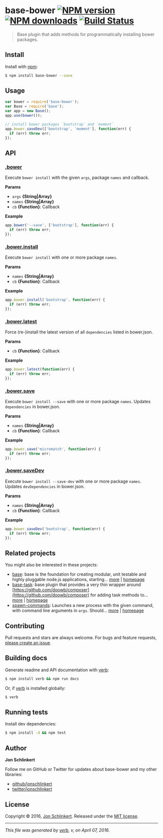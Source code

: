 # base-bower [![NPM version](https://img.shields.io/npm/v/base-bower.svg?style=flat)](https://www.npmjs.com/package/base-bower) [![NPM downloads](https://img.shields.io/npm/dm/base-bower.svg?style=flat)](https://npmjs.org/package/base-bower) [![Build Status](https://img.shields.io/travis/jonschlinkert/base-bower.svg?style=flat)](https://travis-ci.org/jonschlinkert/base-bower)

> Base plugin that adds methods for programmatically installing bower packages.

## Install

Install with [npm](https://www.npmjs.com/):

```sh
$ npm install base-bower --save
```

## Usage

```js
var bower = require('base-bower');
var Base = require('base');
var app = new Base();
app.use(bower());

// install bower packages `bootstrap` and `moment`
app.bower.saveDev(['bootstrap', 'moment'], function(err) {
  if (err) throw err;
});
```

## API

### [.bower](index.js#L34)

Execute `bower install` with the given `args`, package `names` and callback.

**Params**

* `args` **{String|Array}**
* `names` **{String|Array}**
* `cb` **{Function}**: Callback

**Example**

```js
app.bower('--save', ['bootstrap'], function(err) {
  if (err) throw err;
});
```

### [.bower.install](index.js#L67)

Execute `bower install` with one or more package `names`.

**Params**

* `names` **{String|Array}**
* `cb` **{Function}**: Callback

**Example**

```js
app.bower.install('bootstrap', function(err) {
  if (err) throw err;
});
```

### [.bower.latest](index.js#L85)

Force (re-)install the latest version of all `dependencies` listed in bower.json.

**Params**

* `cb` **{Function}**: Callback

**Example**

```js
app.bower.latest(function(err) {
  if (err) throw err;
});
```

### [.bower.save](index.js#L105)

Execute `bower install --save` with one or more package `names`. Updates `dependencies` in bower.json.

**Params**

* `names` **{String|Array}**
* `cb` **{Function}**: Callback

**Example**

```js
app.bower.save('micromatch', function(err) {
  if (err) throw err;
});
```

### [.bower.saveDev](index.js#L128)

Execute `bower install --save-dev` with one or more package `names`. Updates `devDependencies` in bower.json.

**Params**

* `names` **{String|Array}**
* `cb` **{Function}**: Callback

**Example**

```js
app.bower.saveDev('bootstrap', function(err) {
  if (err) throw err;
});
```

## Related projects

You might also be interested in these projects:

* [base](https://www.npmjs.com/package/base): base is the foundation for creating modular, unit testable and highly pluggable node.js applications, starting… [more](https://www.npmjs.com/package/base) | [homepage](https://github.com/node-base/base)
* [base-task](https://www.npmjs.com/package/base-task): base plugin that provides a very thin wrapper around [https://github.com/doowb/composer](https://github.com/doowb/composer) for adding task methods to… [more](https://www.npmjs.com/package/base-task) | [homepage](https://github.com/node-base/base-task)
* [spawn-commands](https://www.npmjs.com/package/spawn-commands): Launches a new process with the given command, with command line arguments in `args`. Should… [more](https://www.npmjs.com/package/spawn-commands) | [homepage](https://github.com/jonschlinkert/spawn-commands)

## Contributing

Pull requests and stars are always welcome. For bugs and feature requests, [please create an issue](https://github.com/jonschlinkert/base-bower/issues/new).

## Building docs

Generate readme and API documentation with [verb](https://github.com/verbose/verb):

```sh
$ npm install verb && npm run docs
```

Or, if [verb](https://github.com/verbose/verb) is installed globally:

```sh
$ verb
```

## Running tests

Install dev dependencies:

```sh
$ npm install -d && npm test
```

## Author

**Jon Schlinkert**

Follow me on GitHub or Twitter for updates about base-bower and my other libraries:

* [github/jonschlinkert](https://github.com/jonschlinkert)
* [twitter/jonschlinkert](http://twitter.com/jonschlinkert)

## License

Copyright © 2016, [Jon Schlinkert](https://github.com/jonschlinkert).
Released under the [MIT license](https://github.com/jonschlinkert/base-bower/blob/master/LICENSE).

***

_This file was generated by [verb](https://github.com/verbose/verb), v, on April 07, 2016._